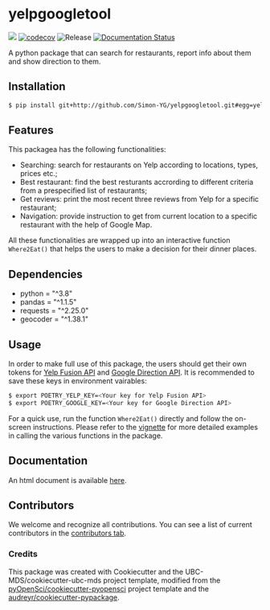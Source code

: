 # yelpgoogletool 

![](https://github.com/Simon-YG/yelpgoogletool/workflows/build/badge.svg) [![codecov](https://codecov.io/gh/Simon-YG/yelpgoogletool/branch/main/graph/badge.svg)](https://codecov.io/gh/Simon-YG/yelpgoogletool) ![Release](https://github.com/Simon-YG/yelpgoogletool/workflows/Release/badge.svg) [![Documentation Status](https://readthedocs.org/projects/yelpgoogletool/badge/?version=latest)](https://yelpgoogletool.readthedocs.io/en/latest/?badge=latest)

A python package that can search for restaurants, report info about them and show direction to them.

## Installation

```bash
$ pip install git+http://github.com/Simon-YG/yelpgoogletool.git#egg=yelpgoogletool
```

## Features

This packagea has the following functionalities:

 - Searching: search for restaurants on Yelp according to locations, types, prices etc.;
 - Best restaurant: find the best resturants accrording to different criteria from a prespecified list of restaurants;
 - Get reviews: print the most recent three reviews from Yelp for a specific restaurant;
 - Navigation: provide instruction to get from current location to a specific restaurant with the help of Google Map.

All these functionalities are wrapped up into an interactive function `Where2Eat()` that helps the users to make a decision for their dinner places.

## Dependencies

- python = "^3.8"
- pandas = "^1.1.5"
- requests = "^2.25.0"
- geocoder = "^1.38.1"

## Usage

In order to make full use of this package, the users should get their own tokens for [Yelp Fusion API](https://www.yelp.com/developers/documentation/v3) and [Google Direction API](https://developers.google.com/maps/documentation/directions).  It is recommended to save these keys in environment vairables:

```bash
$ export POETRY_YELP_KEY=<Your key for Yelp Fusion API>
$ export POETRY_GOOGLE_KEY=<Your key for Google Direction API>
```

For a quick use, run the function `Where2Eat()` directly and follow the on-screen instructions. Please refer to the [vignette](https://github.com/Simon-YG/yelpgoogletool/blob/master/Vignette.ipynb) for more detailed examples in calling the various functions in the package.

## Documentation

An html document is available [here](https://yelpgoogletool.readthedocs.io/en/latest/).

## Contributors

We welcome and recognize all contributions. You can see a list of current contributors in the [contributors tab](https://github.com/Simon-YG/yelpgoogletool/graphs/contributors).

### Credits

This package was created with Cookiecutter and the UBC-MDS/cookiecutter-ubc-mds project template, modified from the [pyOpenSci/cookiecutter-pyopensci](https://github.com/pyOpenSci/cookiecutter-pyopensci) project template and the [audreyr/cookiecutter-pypackage](https://github.com/audreyr/cookiecutter-pypackage).
